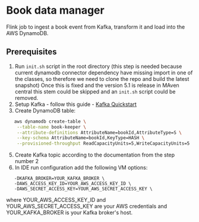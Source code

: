 # Book data manager
Flink job to ingest a book event from Kafka, transform it and load into the AWS DynamoDB.

## Prerequisites

1. Run `init.sh` script in the root directory (this step is needed because current dynamodb connector dependency have
   missing import in one of the classes, so therefore we need to clone the repo and build the latest snapshot) Once this
   is fixed and the version 5.1 is release in MAven central this stem could be skipped and an `init.sh` script could be
   removed.
2. Setup Kafka - follow this guide - [Kafka Quickstart](https://kafka.apache.org/quickstart)
3. Create DynamoDB table:
```bash
   aws dynamodb create-table \
    --table-name book-keeper \
    --attribute-definitions AttributeName=bookId,AttributeType=S \
    --key-schema AttributeName=bookId,KeyType=HASH \
    --provisioned-throughput ReadCapacityUnits=5,WriteCapacityUnits=5
   ```
5. Create Kafka topic according to the documentation from the step number 2
6. In IDE run configuration add the following VM options:
```text
   -DKAFKA_BROKER=YOUR_KAFKA_BROKER \
   -DAWS_ACCESS_KEY_ID=YOUR_AWS_ACCESS_KEY_ID \
   -DAWS_SECRET_ACCESS_KEY=YOUR_AWS_SECRET_ACCESS_KEY \
```

where YOUR_AWS_ACCESS_KEY_ID and YOUR_AWS_SECRET_ACCESS_KEY are your AWS credentials and YOUR_KAFKA_BROKER is your Kafka
broker's host.